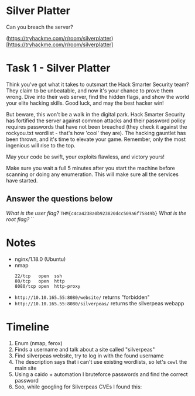 # Silver Platter
Can you breach the server?

(https://tryhackme.com/r/room/silverplatter)[https://tryhackme.com/r/room/silverplatter]

#  Task 1 -  Silver Platter

Think you've got what it takes to outsmart the Hack Smarter Security team? They claim to be unbeatable, and now it's your chance to prove them wrong. Dive into their web server, find the hidden flags, and show the world your elite hacking skills. Good luck, and may the best hacker win!

But beware, this won't be a walk in the digital park. Hack Smarter Security has fortified the server against common attacks and their password policy requires passwords that have not been breached (they check it against the rockyou.txt wordlist - that's how 'cool' they are). The hacking gauntlet has been thrown, and it's time to elevate your game. Remember, only the most ingenious will rise to the top.

May your code be swift, your exploits flawless, and victory yours!

Make sure you wait a full 5 minutes after you start the machine before scanning or doing any enumeration. This will make sure all the services have started.

## Answer the questions below
*What is the user flag?*
`THM{c4ca4238a0b923820dcc509a6f75849b}`
*What is the root flag?*
``

# Notes
- nginx/1.18.0 (Ubuntu)
- nmap
    ```
    22/tcp   open  ssh
    80/tcp   open  http
    8080/tcp open  http-proxy
    ```
- `http://10.10.165.55:8080/website/` returns "forbidden"
- `http://10.10.165.55:8080/silverpeas/` returns the silverpeas webapp





# Timeline
1. Enum (nmap, ferox)
2. Finds a username and talk about a site called "silverpeas"
3. Find silverpeas website, try to log in with the found username
4. The description says that i can't use existing wordlists, so let's `cewl` the main site
5. Using a caido + automation I bruteforce passwords and find the correct password
6. Soo, while googling for Silverpeas CVEs I found this:
